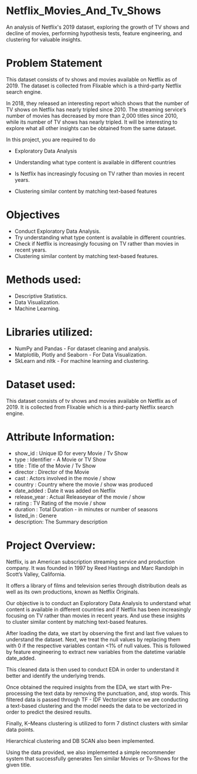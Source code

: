# Netflix_Movies_And_Tv_Shows
An analysis of Netflix's 2019 dataset, exploring the growth of TV shows and decline of movies, performing hypothesis tests, feature engineering, and clustering for valuable insights.

# **Problem Statement**

This dataset consists of tv shows and movies available on Netflix as of 2019. The dataset is collected from Flixable which is a third-party Netflix search engine.

In 2018, they released an interesting report which shows that the number of TV shows on Netflix has nearly tripled since 2010. The streaming service’s number of movies has decreased by more than 2,000 titles since 2010, while its number of TV shows has nearly tripled. It will be interesting to explore what all other insights can be obtained from the same dataset.

In this project, you are required to do

- Exploratory Data Analysis

- Understanding what type content is available in different countries

- Is Netflix has increasingly focusing on TV rather than movies in recent years.

- Clustering similar content by matching text-based features

# **Objectives**

- Conduct Exploratory Data Analysis.
- Try understanding what type content is available in different countries.
- Check if Netflix is increasingly focusing on TV rather than movies in recent years.
- Clustering similar content by matching text-based features.

# **Methods used:**

- Descriptive Statistics.
- Data Visualization.
- Machine Learning.

# **Libraries utilized:**

- NumPy and Pandas - For dataset cleaning and analysis.
- Matplotlib, Plotly and Seaborn - For Data Visualization.
- SkLearn and nltk - For machine learning and clustering.

# **Dataset used:**

This dataset consists of tv shows and movies available on Netflix as of 2019. It is collected from Flixable which is a third-party Netflix search engine.

# **Attribute Information:**

- show_id : Unique ID for every Movie / Tv Show
- type : Identifier - A Movie or TV Show
- title : Title of the Movie / Tv Show
- director : Director of the Movie
- cast : Actors involved in the movie / show
- country : Country where the movie / show was produced
- date_added : Date it was added on Netflix
- release_year : Actual Releaseyear of the movie / show
- rating : TV Rating of the movie / show
- duration : Total Duration - in minutes or number of seasons
- listed_in : Genere
- description: The Summary description

# **Project Overview:**

Netflix, is an American subscription streaming service and production company. It was founded in 1997 by Reed Hastings and Marc Randolph in Scott’s Valley, California.

It offers a library of films and television series through distribution deals as well as its own productions, known as Netflix Originals.

Our objective is to conduct an Exploratory Data Analysis to understand what content is available in different countries and if Netflix has been increasingly focusing on TV rather than movies in recent years. And use these insights to cluster similar content by matching text-based features.

After loading the data, we start by observing the first and last five values to understand the dataset. Next, we treat the null values by replacing them with 0 if the respective variables contain <1% of null values. This is followed by feature engineering to extract new variables from the datetime variable date_added.

This cleaned data is then used to conduct EDA in order to understand it better and identify the underlying trends.

Once obtained the required insights from the EDA, we start with Pre-processing the text data by removing the punctuation, and, stop words. This filtered data is passed through TF - IDF Vectorizer since we are conducting a text-based clustering and the model needs the data to be vectorized in order to predict the desired results.

Finally, K–Means clustering is utilized to form 7 distinct clusters with similar data points.

Hierarchical clustering and DB SCAN also been implemented.

Using the data provided, we also implemented a simple recommender system that successfully generates Ten similar Movies or Tv-Shows for the given title.
